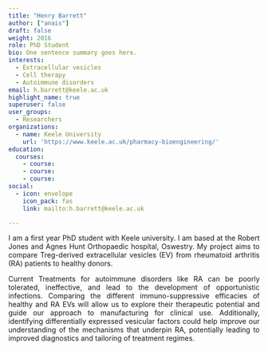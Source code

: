 ```yaml
---
title: "Henry Barrett"
author: ["anais"]
draft: false
weight: 2016
role: PhD Student
bio: One sentence summary goes here.
interests:
  - Extracellular vesicles
  - Cell therapy
  - Autoimmune disorders
email: h.barrett@keele.ac.uk
highlight_name: true
superuser: false
user_groups:
  - Researchers
organizations:
  - name: Keele University
    url: 'https://www.keele.ac.uk/pharmacy-bioengineering/'
education:
  courses:
    - course: 
    - course: 
    - course: 
social:
  - icon: envelope
    icon_pack: fas
    link: mailto:h.barrett@keele.ac.uk

---
```

<style>
body {
text-align: justify}
</style>

I am a first year PhD student with Keele university. I am based at the Robert Jones and Agnes
Hunt Orthopaedic hospital, Oswestry. My project aims to compare Treg-derived extracellular
vesicles (EV) from rheumatoid arthritis (RA) patients to healthy donors.

Current Treatments for autoimmune disorders like RA can be poorly tolerated, ineffective, and
lead to the development of opportunistic infections. Comparing the different immuno-suppressive
efficacies of healthy and RA EVs will allow us to explore their therapeutic potential and guide
our approach to manufacturing for clinical use. Additionally, identifying differentially
expressed vesicular factors could help improve our understanding of the mechanisms that underpin
RA, potentially leading to improved diagnostics and tailoring of treatment regimes.
